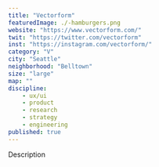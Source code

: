 ```yaml
---
title: "Vectorform"
featuredImage: ./-hamburgers.png
website: "https://www.vectorform.com/"
twit: "https://twitter.com/vectorform"
inst: "https://instagram.com/vectorform/"
category: "V"
city: "Seattle"
neighborhood: "Belltown"
size: "large"
map: ""
discipline:
    - ux/ui
    - product
    - research
    - strategy
    - engineering
published: true
---
```


Description
